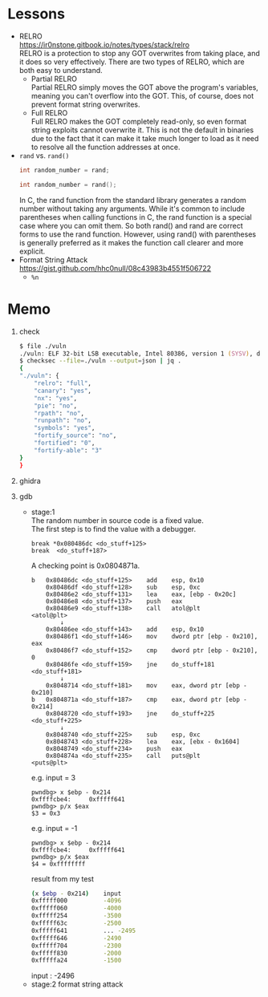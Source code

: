 # Lessons
- RELRO  
    https://ir0nstone.gitbook.io/notes/types/stack/relro  
    RELRO is a protection to stop any GOT overwrites from taking place, and it does so very effectively. There are two types of RELRO, which are both easy to understand.  
    - Partial RELRO  
    Partial RELRO simply moves the GOT above the program's variables, meaning you can't overflow into the GOT. This, of course, does not prevent format string overwrites.  
    - Full RELRO  
    Full RELRO makes the GOT completely read-only, so even format string exploits cannot overwrite it. This is not the default in binaries due to the fact that it can make it take much longer to load as it need to resolve all the function addresses at once.
- `rand` vs. `rand()`
    ```c
    int random_number = rand;
    ```
    ```c
    int random_number = rand();
    ```
    In C, the rand function from the standard library generates a random number without taking any arguments. While it's common to include parentheses when calling functions in C, the rand function is a special case where you can omit them. So both rand() and rand are correct forms to use the rand function. However, using rand() with parentheses is generally preferred as it makes the function call clearer and more explicit.
- Format String Attack  
    https://gist.github.com/hhc0null/08c43983b4551f506722
    - `%n`
    

# Memo
1. check
    ```zsh
    $ file ./vuln
    ./vuln: ELF 32-bit LSB executable, Intel 80386, version 1 (SYSV), dynamically linked, interpreter /lib/ld-linux.so.2, for GNU/Linux 3.2.0, BuildID[sha1]=24c4fa8500082ef048a420baadc6a3d777d39f34, not stripped
    $ checksec --file=./vuln --output=json | jq .
    {
    "./vuln": {
        "relro": "full",
        "canary": "yes",
        "nx": "yes",
        "pie": "no",
        "rpath": "no",
        "runpath": "no",
        "symbols": "yes",
        "fortify_source": "no",
        "fortified": "0",
        "fortify-able": "3"
    }
    }
    ```
2. ghidra

3. gdb  
    - stage:1    
        The random number in source code is a fixed value.  
        The first step is to find the value with a debugger.  
        ```
        break *0x080486dc <do_stuff+125>
        break  <do_stuff+187>
        ```
        A checking point is 0x0804871a.  
        ```
        b   0x80486dc <do_stuff+125>    add    esp, 0x10
            0x80486df <do_stuff+128>    sub    esp, 0xc
            0x80486e2 <do_stuff+131>    lea    eax, [ebp - 0x20c]
            0x80486e8 <do_stuff+137>    push   eax
            0x80486e9 <do_stuff+138>    call   atol@plt                     <atol@plt>
                ↓
            0x80486ee <do_stuff+143>    add    esp, 0x10
            0x80486f1 <do_stuff+146>    mov    dword ptr [ebp - 0x210], eax
            0x80486f7 <do_stuff+152>    cmp    dword ptr [ebp - 0x210], 0
            0x80486fe <do_stuff+159>    jne    do_stuff+181                     <do_stuff+181>
                ↓
            0x8048714 <do_stuff+181>    mov    eax, dword ptr [ebp - 0x210]
        b   0x804871a <do_stuff+187>    cmp    eax, dword ptr [ebp - 0x214]
            0x8048720 <do_stuff+193>    jne    do_stuff+225                     <do_stuff+225>
                ↓
            0x8048740 <do_stuff+225>    sub    esp, 0xc
            0x8048743 <do_stuff+228>    lea    eax, [ebx - 0x1604]
            0x8048749 <do_stuff+234>    push   eax
            0x804874a <do_stuff+235>    call   puts@plt                     <puts@plt>
        ```
        e.g. input = 3  
        ```
        pwndbg> x $ebp - 0x214
        0xffffcbe4:     0xfffff641
        pwndbg> p/x $eax
        $3 = 0x3
        ```
        e.g. input = -1  
        ```
        pwndbg> x $ebp - 0x214
        0xffffcbe4:     0xfffff641
        pwndbg> p/x $eax
        $4 = 0xffffffff
        ```
        result from my test   
        ```zsh
        (x $ebp - 0x214)    input
        0xfffff000 	        -4096
        0xfffff060	        -4000
        0xfffff254	        -3500
        0xfffff63c	        -2500
        0xfffff641	        ... -2495
        0xfffff646	        -2490	
        0xfffff704	        -2300
        0xfffff830	        -2000
        0xfffffa24	        -1500
        ```
        input : -2496
    - stage:2
        format string attack